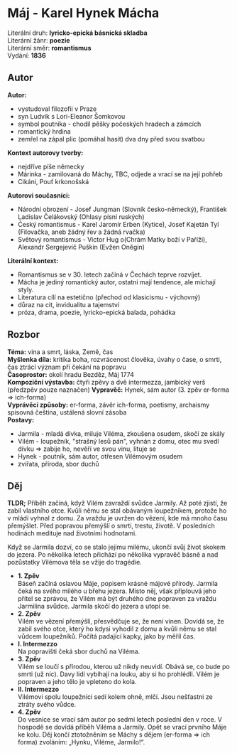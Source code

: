 # Máj - Karel Hynek Mácha

Literální druh: __lyricko-epická básnická skladba__\
Literární žánr: __poezie__\
Literární směr: __romantismus__\
Vydání: __1836__

## Autor

**Autor:**

- vystudoval filozofii v Praze
- syn Ludvík s Lori-Eleanor Šomkovou
- symbol poutníka - chodil pěšky počeských hradech a zámcích
- romantický hrdina
- zemřel na zápal plic (pomáhal hasit) dva dny před svou svatbou

**Kontext autorovy tvorby:**

- nejdříve píše německy
- Márinka - zamilovaná do Máchy, TBC, odjede a vrací se na její pohřeb
- Cikáni, Pouť krkonošská
  
**Autorovi současníci:**

- Národní obrození - Josef Jungman (Slovník česko-německý), František Ladislav Čelákovský (Ohlasy písní ruských)
- Český romantismus - Karel Jaromír Erben (Kytice), Josef Kajetán Tyl (Filovačka, aneb žádný řev a žádná rvačka)
- Světový romantismus - Victor Hug o(Chrám Matky boží v Paříži), Alexandr Sergejevič Puškin (Evžen Oněgin)

**Literální kontext:**

- Romantismus se v 30. letech začíná v Čechách teprve rozvíjet.
- Mácha je jediný romantický autor, ostatní mají tendence, ale míchají styly.
- Literatura cílí na estetično (přechod od klasicismu - výchovný)
- důraz na cit, invidualitu a tajemství
- próza, drama, poezie, lyricko-epická balada, pohádka

## Rozbor

**Téma:** vina a smrt, láska, Země, čas\
**Myšlenka díla:** kritika boha, rozvrácenost člověka, úvahy o čase, o smrti, čas ztrácí význam při čekání na popravu\
**Časoprostor:** okolí hradu Bezděz, Máj 1774\
**Kompoziční výstavba:** čtyři zpěvy a dvě intermezza, jambický verš (předzpěv pouze naznačen)
**Vypravěč:** Hynek, sám autor (3. zpěv er-forma => ich-forma)\
**Vyprávěcí způsoby:** er-forma, závěr ich-forma, poetismy, archaismy spisovná čeština, ustálená slovní zásoba\
**Postavy:**

- Jarmila - mladá dívka, miluje Viléma, zkoušena osudem, skočí ze skály
- Vilém - loupežník, "strašný lesů pán", vyhnán z domu, otec mu svedl dívku => zabije ho, nevěří ve svou vinu, lituje se
- Hynek - poutník, sám autor, otřesen Vilémovým osudem
- zvířata, příroda, sbor duchů

## Děj

**TLDR;** Příběh začíná, když Vilém zavraždí svůdce Jarmily. Až poté zjistí, že zabil vlastního otce. Kvůli němu se stal obávaným loupežníkem, protože ho v mládí vyhnal z domu. Za vraždu je uvržen do vězení, kde má mnoho času přemýšlet. Před popravou přemýšlí o smrti, trestu, životě. V posledních hodinách medituje nad životními hodnotami. 

Když se Jarmila dozví, co se stalo jejímu milému, ukončí svůj život skokem do jezera. Po několika letech přichází po několika vypravěč básně a nad pozůstatky Vilémova těla se vžije do tragédie.

- **1\. Zpěv**\
Báseň začíná oslavou Máje, popisem krásné májové přírody. Jarmila čeká na svého milého u břehu jezera. Místo něj, však připlouvá jeho přítel se zprávou, že Vilém má být druhého dne popraven za vraždu Jarmilina svůdce. Jarmila skočí do jezera a utopí se.
- **2\. Zpěv**\
Vilém ve vězení přemýšlí, přesvědčuje se, že není vinen. Dovídá se, že zabil svého otce, který ho kdysi vyhodil z domu a kvůli němu se stal vůdcem loupežníků. Počítá padající kapky, jako by měřil čas.
- **I. Intermezzo**\
Na popravišti čeká sbor duchů na Viléma.
- **3\. Zpěv**\
Vilém se loučí s přírodou, kterou už nikdy neuvidí. Obává se, co bude po smrti (už nic). Davy lidí vybíhají na louku, aby si ho prohlédli. Vilém je popraven a jeho tělo je vpleteno do kola.
- **II. Intermezzo**\
Vilémovi spolu loupežníci sedí kolem ohně, mlčí. Jsou nešťastni ze ztráty svého vůdce.
- **4\. Zpěv**\
Do vesnice se vrací sám autor po sedmi letech poslední den v roce. V hospodě se dovídá příběh Viléma a Jarmily. Opět se vrací prvního Máje ke kolu. Děj končí ztotožněním se Máchy s dějem (er-forma => ich forma) zvoláním: „Hynku, Viléme, Jarmilo!“.
